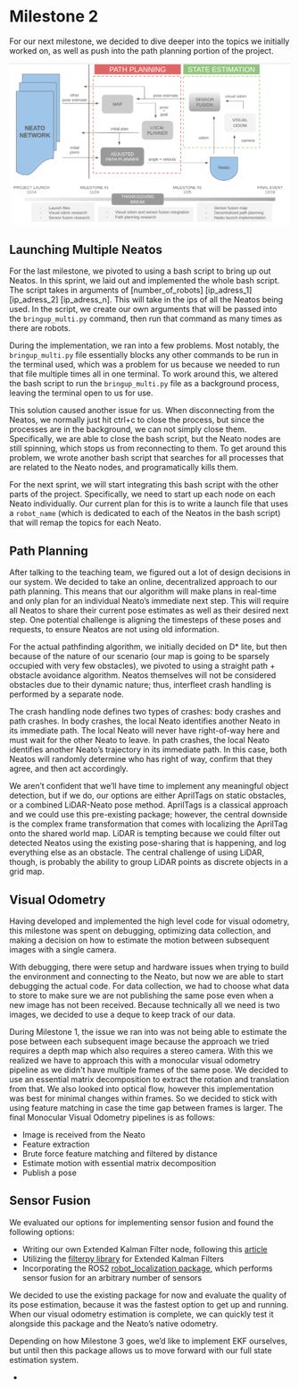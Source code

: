 # Milestone 2

For our next milestone, we decided to dive deeper into the topics we initially worked on, as well as push into the path planning portion of the project.

![A system diagram of a single Neato's node network interfacing with the broader Neato network. The local network is split up into two sections: state estimation and path planning.](assets/diagram.png)


## Launching Multiple Neatos

For the last milestone, we pivoted to using a bash script to bring up out Neatos. In this sprint, we laid out and implemented the whole bash script. The script takes in arguments of [number_of_robots] [ip_adress_1] [ip_adress_2] [ip_adress_n]. This will take in the ips of all the Neatos being used. In the script, we create our own arguments that will be passed into the `bringup_multi.py` command, then run that command as many times as there are robots. 

During the implementation, we ran into a few problems. Most notably, the `bringup_multi.py` file essentially blocks any other commands to be run in the terminal used, which was a problem for us because we needed to run that file multiple times all in one terminal. To work around this, we altered the bash script to run the `bringup_multi.py` file as a background process, leaving the terminal open to us for use.

This solution caused another issue for us. When disconnecting from the Neatos, we normally just hit ctrl+c to close the process, but since the processes are in the background, we can not simply close them. Specifically, we are able to close the bash script, but the Neato nodes are still spinning, which stops us from reconnecting to them. To get around this problem, we wrote another bash script that searches for all processes that are related to the Neato nodes, and programatically kills them.

For the next sprint, we will start integrating this bash script with the other parts of the project. Specifically, we need to start up each node on each Neato individually. Our current plan for this is to write a launch file that uses a `robot_name` (which is dedicated to each of the Neatos in the bash script) that will remap the topics for each Neato. 

## Path Planning

After talking to the teaching team, we figured out a lot of design decisions in our system. We decided to take an online, decentralized approach to our path planning. This means that our algorithm will make plans in real-time and only plan for an individual Neato’s immediate next step. This will require all Neatos to share their current pose estimates as well as their desired next step. One potential challenge is aligning the timesteps of these poses and requests, to ensure Neatos are not using old information.

For the actual pathfinding algorithm, we initially decided on D* lite, but then because of the nature of our scenario (our map is going to be sparsely occupied with very few obstacles), we pivoted to using a straight path + obstacle avoidance algorithm. Neatos themselves will not be considered obstacles due to their dynamic nature; thus, interfleet crash handling is performed by a separate node.

The crash handling node defines two types of crashes: body crashes and path crashes. In body crashes, the local Neato identifies another Neato in its immediate path. The local Neato will never have right-of-way here and must wait for the other Neato to leave. In path crashes, the local Neato identifies another Neato’s trajectory in its immediate path. In this case, both Neatos will randomly determine who has right of way, confirm that they agree, and then act accordingly.

We aren’t confident that we’ll have time to implement any meaningful object detection, but if we do, our options are either AprilTags on static obstacles, or a combined LiDAR-Neato pose method. AprilTags is a classical approach and we could use this pre-existing package; however, the central downside is the complex frame transformation that comes with localizing the AprilTag onto the shared world map. LiDAR is tempting because we could filter out detected Neatos using the existing pose-sharing that is happening, and log everything else as an obstacle. The central challenge of using LiDAR, though, is probably the ability to group LiDAR points as discrete objects in a grid map.

## Visual Odometry

Having developed and implemented the high level code for visual odometry, this milestone was spent on debugging, optimizing data collection, and making a decision on how to estimate the motion between subsequent images with a single camera. 

With debugging, there were setup and hardware issues when trying to build the environment and connecting to the Neato, but now we are able to start debugging the actual code. For data collection, we had to choose what data to store to make sure we are not publishing the same pose even when a new image has not been received. Because technically all we need is two images, we decided to use a deque to keep track of our data.

During Milestone 1, the issue we ran into was not being able to estimate the pose between each subsequent image because the approach we tried requires a depth map which also requires a stereo camera. With this we realized we have to approach this with a monocular visual odometry pipeline as we didn't have multiple frames of the same pose. We decided to use an essential matrix decomposition to extract the rotation and translation from that. We also looked into optical flow, however this implementation was best for minimal changes within frames. So we decided to stick with using feature matching in case the time gap between frames is larger.
The final Monocular Visual Odometry pipelines is as follows:
- Image is received from the Neato
- Feature extraction
- Brute force feature matching and filtered by distance
- Estimate motion with essential matrix decomposition
- Publish a pose 

## Sensor Fusion

We evaluated our options for implementing sensor fusion and found the following options:
- Writing our own Extended Kalman Filter node, following this [article](https://automaticaddison.com/extended-kalman-filter-ekf-with-python-code-example/#Python_Code_for_the_Extended_Kalman_Filter)
- Utilizing the [filterpy library](https://filterpy.readthedocs.io/en/latest/kalman/ExtendedKalmanFilter.html) for Extended Kalman Filters
- Incorporating the ROS2 [robot_localization package](https://index.ros.org/p/robot_localization/), which performs sensor fusion for an arbitrary number of sensors

We decided to use the existing package for now and evaluate the quality of its pose estimation, because it was the fastest option to get up and running. When our visual odometry estimation is complete, we can quickly test it alongside this package and the Neato’s native odometry.

Depending on how Milestone 3 goes, we’d like to implement EKF ourselves, but until then this package allows us to move forward with our full state estimation system.










- 
